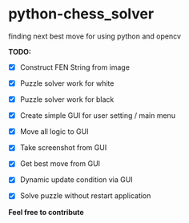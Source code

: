 # python-chess_solver
finding next best move for using python and opencv

**TODO:**

* [x] Construct FEN String from image
* [x] Puzzle solver work for white
* [x] Puzzle solver work for black
* [x] Create simple GUI for user setting / main menu
* [x] Move all logic to GUI
* [x] Take screenshot from GUI
* [x] Get best move from GUI
* [x] Dynamic update condition via GUI
* [x] Solve puzzle without restart application


**Feel free to contribute**
